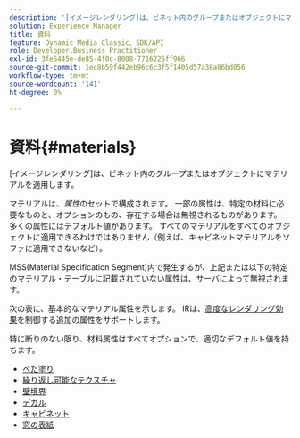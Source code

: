 ```yaml
---
description: '[イメージレンダリング]は、ビネット内のグループまたはオブジェクトにマテリアルを適用します。'
solution: Experience Manager
title: 資料
feature: Dynamic Media Classic、SDK/API
role: Developer,Business Practitioner
exl-id: 3fe5445e-de85-4f0c-8008-7716226ff966
source-git-commit: 1ec8b59f442eb96c6c3f5f1405d57a38a86bd056
workflow-type: tm+mt
source-wordcount: '141'
ht-degree: 0%

---
```


# 資料{#materials}

[イメージレンダリング]は、ビネット内のグループまたはオブジェクトにマテリアルを適用します。

マテリアルは、*属性*&#x200B;のセットで構成されます。 一部の属性は、特定の材料に必要なものと、オプションのもの、存在する場合は無視されるものがあります。 多くの属性にはデフォルト値があります。 すべてのマテリアルをすべてのオブジェクトに適用できるわけではありません（例えば、キャビネットマテリアルをソファに適用できないなど）。

MSS(Material Specification Segment)内で発生するが、上記または以下の特定のマテリアル・テーブルに記載されていない属性は、サーバによって無視されます。

次の表に、基本的なマテリアル属性を示します。 IRは、[高度なレンダリング効果](../../../../../../ir-api/http-protocol/image-rendering-api-ref/c-ir-http-protocol-ref/c-ir-http-protocol-syntax-and-features/c-ir-advanced-render-effects/c-ir-advanced-render-effects.md#concept-bf8b6d8460244b9cacc7f4a3df4c5281)を制御する追加の属性をサポートします。

特に断りのない限り、材料属性はすべてオプションで、適切なデフォルト値を持ちます。

* [べた塗り](r-ir-solid-colors.md)
* [繰り返し可能なテクスチャ](r-ir-repeatable-textures.md)
* [壁境界](r-ir-wall-borders.md)
* [デカル](r-ir-decals.md)
* [キャビネット](r-ir-cabinets.md)
* [窓の表紙](r-ir-window-coverings.md)
